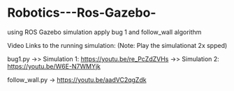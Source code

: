 # Robotics---Ros-Gazebo-
using ROS Gazebo simulation apply bug 1 and follow_wall algorithm 


Video Links to the running simulation: (Note: Play the simulationat 2x spped)

bug1.py  ->> Simulation 1: https://youtu.be/re_PcZdZVHs
         ->> Simulation 2: https://youtu.be/W6E-N7WMYjk

follow_wall.py -> https://youtu.be/aadVC2qgZdk

